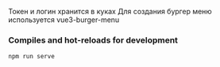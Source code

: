 Токен и логин хранится в куках
Для создания бургер меню используется vue3-burger-menu


### Compiles and hot-reloads for development
```
npm run serve
```

 